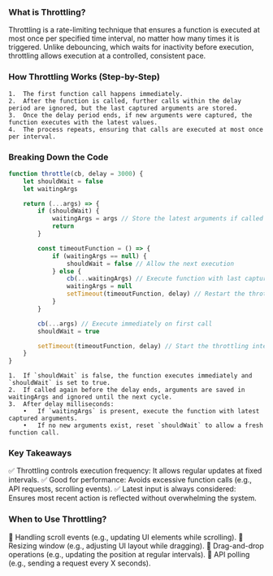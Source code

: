 ### What is Throttling?

Throttling is a rate-limiting technique that ensures a function is executed at most once per specified time interval, no matter how many times it is triggered. Unlike debouncing, which waits for inactivity before execution, throttling allows execution at a controlled, consistent pace.

### How Throttling Works (Step-by-Step)
	1.	The first function call happens immediately.
	2.	After the function is called, further calls within the delay period are ignored, but the last captured arguments are stored.
	3.	Once the delay period ends, if new arguments were captured, the function executes with the latest values.
	4.	The process repeats, ensuring that calls are executed at most once per interval.

### Breaking Down the Code
```javascript
function throttle(cb, delay = 3000) {
    let shouldWait = false
    let waitingArgs

    return (...args) => {
        if (shouldWait) {
            waitingArgs = args // Store the latest arguments if called again during wait period
            return
        }

        const timeoutFunction = () => {
            if (waitingArgs == null) {
                shouldWait = false // Allow the next execution
            } else {
                cb(...waitingArgs) // Execute function with last captured arguments
                waitingArgs = null
                setTimeout(timeoutFunction, delay) // Restart the throttling cycle
            }
        }

        cb(...args) // Execute immediately on first call
        shouldWait = true

        setTimeout(timeoutFunction, delay) // Start the throttling interval
    }
}
```
    1.	If `shouldWait` is false, the function executes immediately and `shouldWait` is set to true.
	2.	If called again before the delay ends, arguments are saved in waitingArgs and ignored until the next cycle.
	3.	After delay milliseconds:
	    •	If `waitingArgs` is present, execute the function with latest captured arguments.
	    •	If no new arguments exist, reset `shouldWait` to allow a fresh function call.

### Key Takeaways

✅ Throttling controls execution frequency: It allows regular updates at fixed intervals.
✅ Good for performance: Avoids excessive function calls (e.g., API requests, scrolling events).
✅ Latest input is always considered: Ensures most recent action is reflected without overwhelming the system.

### When to Use Throttling?
🔹 Handling scroll events (e.g., updating UI elements while scrolling).
🔹 Resizing window (e.g., adjusting UI layout while dragging).
🔹 Drag-and-drop operations (e.g., updating the position at regular intervals).
🔹 API polling (e.g., sending a request every X seconds).